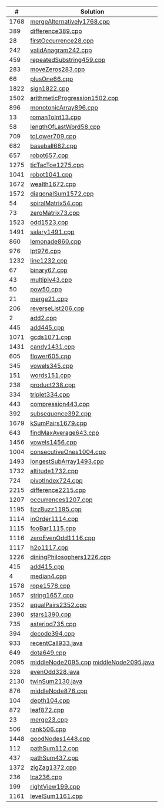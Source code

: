 | #    | Solution                                                                            |
| ---- | ----------------------------------------------------------------------------------- |
| 1768 | [mergeAlternatively1768.cpp](mergeAlternatively1768.cpp)                            |
| 389  | [difference389.cpp](difference389.cpp)                                              |
| 28   | [firstOccurrence28.cpp](firstOccurrence28.cpp)                                      |
| 242  | [validAnagram242.cpp](validAnagram242.cpp)                                          |
| 459  | [repeatedSubstring459.cpp](repeatedSubstring459.cpp)                                |
| 283  | [moveZeros283.cpp](moveZeros283.cpp)                                                |
| 66   | [plusOne66.cpp](plusOne66.cpp)                                                      |
| 1822 | [sign1822.cpp](sign1822.cpp)                                                        |
| 1502 | [arithmeticProgression1502.cpp](arithmeticProgression1502.cpp)                      |
| 896  | [monotonicArray896.cpp](monotonicArray896.cpp)                                      |
| 13   | [romanToInt13.cpp](romanToInt13.cpp)                                                |
| 58   | [lengthOfLastWord58.cpp](lengthOfLastWord58.cpp)                                    |
| 709  | [toLower709.cpp](toLower709.cpp)                                                    |
| 682  | [baseball682.cpp](baseball682.cpp)                                                  |
| 657  | [robot657.cpp](robot657.cpp)                                                        |
| 1275 | [ticTacToe1275.cpp](ticTacToe1275.cpp)                                              |
| 1041 | [robot1041.cpp](robot1041.cpp)                                                      |
| 1672 | [wealth1672.cpp](wealth1672.cpp)                                                    |
| 1572 | [diagonalSum1572.cpp](diagonalSum1572.cpp)                                          |
| 54   | [spiralMatrix54.cpp](spiralMatrix54.cpp)                                            |
| 73   | [zeroMatrix73.cpp](zeroMatrix73.cpp)                                                |
| 1523 | [odd1523.cpp](odd1523.cpp)                                                          |
| 1491 | [salary1491.cpp](salary1491.cpp)                                                    |
| 860  | [lemonade860.cpp](lemonade860.cpp)                                                  |
| 976  | [lpt976.cpp](lpt976.cpp)                                                            |
| 1232 | [line1232.cpp](line1232.cpp)                                                        |
| 67   | [binary67.cpp](binary67.cpp)                                                        |
| 43   | [multiply43.cpp](multiply43.cpp)                                                    |
| 50   | [pow50.cpp](pow50.cpp)                                                              |
| 21   | [merge21.cpp](merge21.cpp)                                                          |
| 206  | [reverseList206.cpp](reverseList206.cpp)                                            |
| 2    | [add2.cpp](add2.cpp)                                                                |
| 445  | [add445.cpp](add445.cpp)                                                            |
| 1071 | [gcds1071.cpp](gcds1071.cpp)                                                        |
| 1431 | [candy1431.cpp](candy1431.cpp)                                                      |
| 605  | [flower605.cpp](flower605.cpp)                                                      |
| 345  | [vowels345.cpp](vowels345.cpp)                                                      |
| 151  | [words151.cpp](words151.cpp)                                                        |
| 238  | [product238.cpp](product238.cpp)                                                    |
| 334  | [triplet334.cpp](triplet334.cpp)                                                    |
| 443  | [compression443.cpp](compression443.cpp)                                            |
| 392  | [subsequence392.cpp](subsequence392.cpp)                                            |
| 1679 | [kSumPairs1679.cpp](kSumPairs1679.cpp)                                              |
| 643  | [findMaxAverage643.cpp](findMaxAverage643.cpp)                                      |
| 1456 | [vowels1456.cpp](vowels1456.cpp)                                                    |
| 1004 | [consecutiveOnes1004.cpp](consecutiveOnes1004.cpp)                                  |
| 1493 | [longestSubArray1493.cpp](longestSubArray1493.cpp)                                  |
| 1732 | [altitude1732.cpp](altitude1732.cpp)                                                |
| 724  | [pivotIndex724.cpp](pivotIndex724.cpp)                                              |
| 2215 | [difference2215.cpp](difference2215.cpp)                                            |
| 1207 | [occurrences1207.cpp](occurrences1207.cpp)                                          |
| 1195 | [fizzBuzz1195.cpp](fizzBuzz1195.cpp)                                                |
| 1114 | [inOrder1114.cpp](inOrder1114.cpp)                                                  |
| 1115 | [fooBar1115.cpp](fooBar1115.cpp)                                                    |
| 1116 | [zeroEvenOdd1116.cpp](zeroEvenOdd1116.cpp)                                          |
| 1117 | [h2o1117.cpp](h2o1117.cpp)                                                          |
| 1226 | [diningPhilosophers1226.cpp](diningPhilosophers1226.cpp)                            |
| 415  | [add415.cpp](add415.cpp)                                                            |
| 4    | [median4.cpp](median4.cpp)                                                          |
| 1578 | [rope1578.cpp](rope1578.cpp)                                                        |
| 1657 | [string1657.cpp](string1657.cpp)                                                    |
| 2352 | [equalPairs2352.cpp](equalPairs2352.cpp)                                            |
| 2390 | [stars1390.cpp](stars1390.cpp)                                                      |
| 735  | [asteriod735.cpp](asteriod735.cpp)                                                  |
| 394  | [decode394.cpp](decode394.cpp)                                                      |
| 933  | [recentCall933.java](recentCall933.java)                                            |
| 649  | [dota649.cpp](dota649.cpp)                                                          |
| 2095 | [middleNode2095.cpp](middleNode2095.cpp) [middleNode2095.java](middleNode2095.java) |
| 328  | [evenOdd328.java](evenOdd328.java)                                                  |
| 2130 | [twinSum2130.java](twinSum2130.java)                                                |
| 876  | [middleNode876.cpp](middleNode876.cpp)                                              |
| 104  | [depth104.cpp](depth104.cpp)                                                        |
| 872  | [leaf872.cpp](leaf872.cpp)                                                          |
| 23   | [merge23.cpp](merge23.cpp)                                                          |
| 506  | [rank506.cpp](rank506.cpp)                                                          |
| 1448 | [goodNodes1448.cpp](goodNodes1448.cpp)                                              |
| 112  | [pathSum112.cpp](pathSum112.cpp)                                                    |
| 437  | [pathSum437.cpp](pathSum437.cpp)                                                    |
| 1372 | [zigZag1372.cpp](zigZag1372.cpp)                                                    |
| 236  | [lca236.cpp](lca236.cpp)                                                            |
| 199  | [rightView199.cpp](rightView199.cpp)                                                |
| 1161 | [levelSum1161.cpp](levelSum1161.cpp)                                                |
